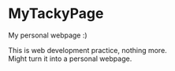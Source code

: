 # MyTackyPage
My personal webpage :)
  
  This is web development practice, nothing more.  
  Might turn it into a personal webpage.
